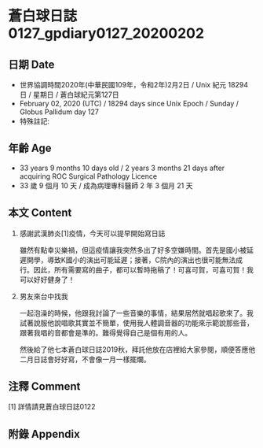 # 蒼白球日誌0127_gpdiary0127_20200202 #

## 日期 Date ##

* 世界協調時間2020年(中華民國109年，令和2年)2月2日 / Unix 紀元 18294 日 / 星期日 / 蒼白球紀元第127日
* February 02, 2020 (UTC) / 18294 days since Unix Epoch / Sunday / Globus Pallidum day 127
* 特殊註記:

## 年齡 Age ##

* 33 years 9 months 10 days old / 2 years 3 months 21 days after acquiring ROC Surgical Pathology Licence
* 33 歲 9 個月 10 天 / 成為病理專科醫師 2 年 3 個月 21 天

## 本文 Content ##

1. 感謝武漢肺炎[1]疫情，今天可以提早開始寫日誌

    雖然有點幸災樂禍，但這疫情讓我突然多出了好多空嫌時間。首先是國小被延遲開學，導致K國小的演出可能延遲；接著，C院內的演出也很可能無法成行。因此，所有需要寫的曲子，都可以暫時拖稿了！可喜可賀，可喜可賀！我可以好好健身了！

2. 男友來台中找我

    一起泡澡的時候，他跟我討論了一些音樂的事情，結果居然就唱起歌來了。我試著說服他說唱歌其實並不簡單，使用我人體調音器的功能來示範說那些音，跟著我唱的音都會是準的。難得覺得自己是個有用的人。

    然後給了他七本蒼白球日誌2019秋，拜託他放在店裡給大家參閱，順便答應他二月日誌會好好寫，不會像一月一樣擺爛。

## 注釋 Comment ##

[1] 詳情請見蒼白球日誌0122

## 附錄 Appendix ##
